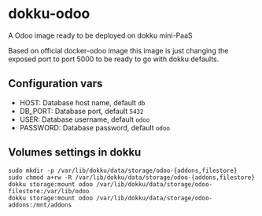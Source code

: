 dokku-odoo
==========

A Odoo image ready to be deployed on dokku mini-PaaS

Based on official docker-odoo image this image is just changing the exposed port to port 5000 to be ready to go with dokku defaults.

Configuration vars
-------------------
 - HOST: Database host name, default `db`
 - DB_PORT: Database port, default `5432`
 - USER: Database username, default `odoo`
 - PASSWORD: Database password, default `odoo`


Volumes settings in dokku
-------------------------

    sudo mkdir -p /var/lib/dokku/data/storage/odoo-{addons,filestore}
    sudo chmod a+rw -R /var/lib/dokku/data/storage/odoo-{addons,filestore}
    dokku storage:mount odoo /var/lib/dokku/data/storage/odoo-filestore:/var/lib/odoo
    dokku storage:mount odoo /var/lib/dokku/data/storage/odoo-addons:/mnt/addons
